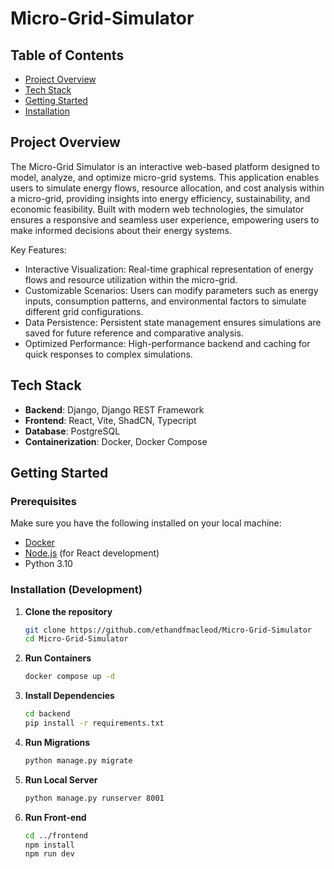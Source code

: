 # Micro-Grid-Simulator

## Table of Contents

- [Project Overview](#project-overview)
- [Tech Stack](#tech-stack)
- [Getting Started](#getting-started)
- [Installation](#installation)

## Project Overview

The Micro-Grid Simulator is an interactive web-based platform designed to model, analyze, and optimize micro-grid systems. This application enables users to simulate energy flows, resource allocation, and cost analysis within a micro-grid, providing insights into energy efficiency, sustainability, and economic feasibility. Built with modern web technologies, the simulator ensures a responsive and seamless user experience, empowering users to make informed decisions about their energy systems.

Key Features:
- Interactive Visualization: Real-time graphical representation of energy flows and resource utilization within the micro-grid.
- Customizable Scenarios: Users can modify parameters such as energy inputs, consumption patterns, and environmental factors to simulate different grid configurations.
- Data Persistence: Persistent state management ensures simulations are saved for future reference and comparative analysis.
- Optimized Performance: High-performance backend and caching for quick responses to complex simulations.

## Tech Stack

- **Backend**: Django, Django REST Framework
- **Frontend**: React, Vite, ShadCN, Typecript
- **Database**: PostgreSQL
- **Containerization**: Docker, Docker Compose

## Getting Started

### Prerequisites

Make sure you have the following installed on your local machine:

- [Docker](https://docs.docker.com/get-docker/)
- [Node.js](https://nodejs.org/) (for React development)
- Python 3.10

### Installation (Development)

1. **Clone the repository**
   ```bash
   git clone https://github.com/ethandfmacleod/Micro-Grid-Simulator
   cd Micro-Grid-Simulator

2. **Run Containers**
   ```bash
   docker compose up -d

3. **Install Dependencies**
   ```bash
   cd backend
   pip install -r requirements.txt

4. **Run Migrations**
   ```bash
   python manage.py migrate

5. **Run Local Server**
   ```bash
   python manage.py runserver 8001

6. **Run Front-end**
   ```bash
   cd ../frontend
   npm install
   npm run dev